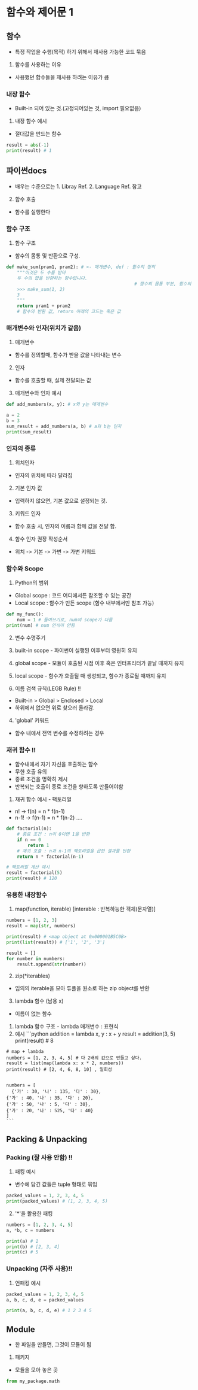 # 함수와 제어문 1
## 함수
  - 특정 작업을 수행(목적) 하기 위해서 재사용 가능한 코드 묶음

1. 함수를 사용하는 이유
  - 사용했던 함수들을 재사용 하려는 이유가 큼

### 내장 함수
  - Built-in 되어 있는 것.(고정되어있는 것, import 필요없음)

1. 내장 함수 예시
  - 절대값을 만드는 함수

```python
result = abs(-1)
print(result) # 1
```

## 파이썬docs 
 - 배우는 수준으로는 1. Libray Ref.
                   2. Language Ref. 참고

2. 함수 호출
  - 함수를 실행한다

### 함수 구조
1. 함수 구조
  - 함수의 몸통 및 반환으로 구성.

```python
def make_sum(pram1, pram2): # <- 매개변수, def : 함수의 정의
    """이것은 두 수를 받아
    두 수의 합을 반환하는 함수입니다.
                                                # 함수의 몸통 부분, 함수의 설명(Documentstring)
    >>> make_sum(1, 2)
    3
    """
    return pram1 + pram2 
    # 함수의 반환 값, return 아래의 코드는 죽은 값
```

### 매개변수와 인자(위치가 같음)
1. 매개변수
  - 함수를 정의할때, 함수가 받을 값을 나타내는 변수

2. 인자
  - 함수를 호출할 때, 실제 전달되는 값

3. 매개변수와 인자 예시
```python
def add_numbers(x, y): # x와 y는 매개변수

a = 2
b = 3
sum_result = add_numbers(a, b) # a와 b는 인자
print(sum_result)

```

### 인자의 종류
1. 위치인자
  - 인자의 위치에 따라 달라짐

2. 기본 인자 값
  - 입력하지 않으면, 기본 값으로 설정되는 것.

3. 키워드 인자
  - 함수 호출 시, 인자의 이름과 함께 값을 전달 함.

4. 함수 인자 권장 작성순서
  - 위치 -> 기본 -> 가변 -> 가변 키워드


### 함수와 Scope
1. Python의 범위
  - Global scope : 코드 어디에서든 참조할 수 있는 공간
  - Local scope : 함수가 만든 scope (함수 내부에서만 참조 가능)
  ```python
  def my_func():
      num = 1 # 들여쓰기로, num의 scope가 다름
  print(num) # num 인식이 안됨
  ```

2. 변수 수명주기 
  1. built-in scope
    - 파이썬이 실행된 이후부터 영원히 유지
  2. global scope
    - 모듈이 호출된 시점 이후 혹은 인터프리터가 끝날 때까지 유지
  3. local scope
    - 함수가 호출될 때 생성되고, 함수가 종료될 때까지 유지

3. 이름 검색 규칙(LEGB Rule) !!
  - Built-in > Global > Enclosed > Local
  - 하위에서 없으면 위로 찾으러 올라감.

4. 'global' 키워드
  - 함수 내에서 전역 변수를 수정하려는 경우


### 재귀 함수 !!
  - 함수내에서 자기 자신을 호출하는 함수
  - 무한 호출 유의
  - 종료 조건을 명확히 제시
  - 반복되는 호출이 종료 조건을 향하도록 만들어야함

1. 재귀 함수 예시 - 팩토리얼
  - n! -> f(n) = n * f(n-1)
  - n-1! -> f(n-1) = n * f(n-2) ....
```python 
def factorial(n):
    # 종료 조건 : n이 0이면 1을 반환
    if n == 0
        return 1
    # 재귀 호출 : n과 n-1의 팩토리얼을 곱한 결과를 반환
    return n * factorial(n-1)

# 팩토리얼 계산 예시
result = factorial(5)
print(result) # 120

```

### 유용한 내장함수
1. map(function, iterable) [interable : 반복하능한 객체(문자열)]
```python
numbers = [1, 2, 3]
result = map(str, numbers)

print(result) # <map object at 0x000001B5C0B>
print(list(result)) # ['1', '2', '3']

result = []
for number in numbers:
    result.append(str(number))
```

2. zip(*iterables)
  - 임의의 iterable을 모아 튜플을 원소로 하는 zip object를 반환

3. lambda 함수 (남용 x)
  - 이름이 없는 함수
  1. lambda 함수 구조
    - lambda 매개변수 : 표현식
  2. 예시
    ```python
    addition = lambda x, y : x + y
    result = addition(3, 5)
    print(result) # 8

    # map + lambda
    numbers = [1, 2, 3, 4, 5] # 다 2배의 값으로 만들고 싶다.
    result = list(map(lambda x: x * 2, numbers))
    print(result) # [2, 4, 6, 8, 10] , 일회성

    
    numbers = [
      {'가' : 30, '나' : 135, '다' : 30},
    {'가' : 40, '나' : 35, '다' : 20},
    {'가' : 50, '나' : 5, '다' : 30},
    {'가' : 20, '나' : 525, '다' : 40}
    ]
    ```


## Packing & Unpacking
### Packing (잘 사용 안함) !!
1. 패킹 예시
  - 변수에 담긴 값들은 tuple 형태로 묶임
```python
packed_values = 1, 2, 3, 4, 5
print(packed_values) # (1, 2, 3, 4, 5)
```

2. '*'을 활용한 패킹
```python
numbers = [1, 2, 3, 4, 5]
a, *b, c = numbers

print(a) # 1
print(b) # [2, 3, 4]
print(c) # 5
```

### Unpacking (자주 사용)!!
1. 언패킹 예시
```python
packed_values = 1, 2, 3, 4, 5
a, b, c, d, e = packed_values

print(a, b, c, d, e) # 1 2 3 4 5
```


## Module
  - 한 파일을 만들면, 그것이 모듈이 됨

1. 패키지
  - 모듈을 모아 놓은 곳
```python
from my_package.math

```



